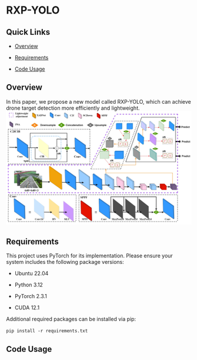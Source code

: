 # RXP-YOLO
## Quick Links
+ [Overview](https://github.com/hys-pp/RXP-YOLO/edit/main/README.md#overview)  

+ [Requirements](https://github.com/hys-pp/RXP-YOLO/edit/main/README.md#requirements)  

+ [Code Usage](https://github.com/hys-pp/RXP-YOLO/edit/main/README.md#code-usage)
## Overview
In this paper, we propose a new model called RXP-YOLO, which can achieve drone target detection more efficiently and lightweight.
![RXP-YOLO](https://github.com/hys-pp/RXP-YOLO/blob/main/data/RXP-YOLO4.jpg)

## Requirements
This project uses PyTorch for its implementation. Please ensure your system includes the following package versions:  

+ Ubuntu 22.04
  
+ Python 3.12
  
+ PyTorch 2.3.1
  
+ CUDA 12.1
  
Additional required packages can be installed via pip:

`pip install -r requirements.txt`
## Code Usage
